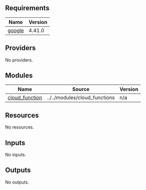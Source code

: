 ## Requirements

| Name | Version |
|------|---------|
| <a name="requirement_google"></a> [google](#requirement\_google) | 4.41.0 |

## Providers

No providers.

## Modules

| Name | Source | Version |
|------|--------|---------|
| <a name="module_cloud_function"></a> [cloud\_function](#module\_cloud\_function) | ../../modules/cloud_functions | n/a |

## Resources

No resources.

## Inputs

No inputs.

## Outputs

No outputs.
